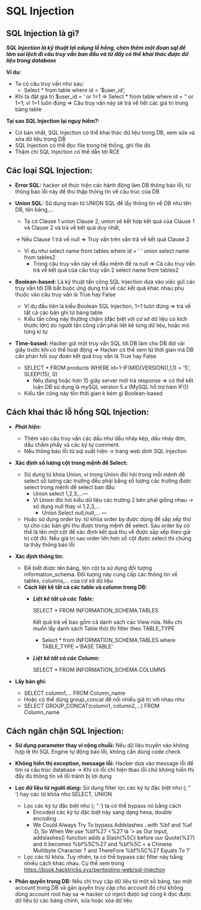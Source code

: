 # **SQL Injection**

## **SQL Injection là gì?**
***SQL Injection là kỹ thuật lợi edụng lỗ hổng, chèn thêm một đoạn sql để làm sai lệch đi câu truy vấn ban đầu và từ đấy có thể khai thác được dữ liệu trong database***

**Ví dụ:**

- Ta có câu truy vấn như sau:
    - Select * from table where id = ‘$user_id’;
- Khi ta đặt giá trị $user_id = ‘ or 1=1 ⇒ Select * from table where id = ‘’ or 1=1; vì 1=1 luôn đúng ⇒ Câu truy vấn này sẽ trả về hết các giá trị trong bảng table

**Tại sao SQL Injection lại nguy hiểm?:**

- Cơ bản nhất, SQL Injection có thể khai thác dữ liệu trong DB, xem sửa và xóa dữ liệu trong DB
- SQL Injection có thể đọc file trong hệ thống, ghi file đó
- Thậm chí SQL Injection có thể dẫn tới RCE


## **Các loại SQL Injection:**

- **Error SQL:** hacker sẽ thực hiện các hành động làm DB thông báo lỗi, từ thông báo lỗi này để thu thập thông tin về cấu trúc của DB
- **Union SQL:** Sử dụng toán tử UNION SQL để lấy thông tin về DB như tên DB, tên bảng,…
    - Ta có Clause 1 union Clause 2, union sẽ kết hợp kết quả của Clause 1 và Clause 2 và trả về kết quả duy nhất,
    
    → Nếu Clause 1 trả về null ⇒ Truy vấn trên vẫn trả về kết quả Clause 2
    
    - Ví dụ như select name from tables where id = ‘ ’ union select name from tables2
        - Trong câu truy vấn này vế đầu mệnh đề ra null ⇒ Cả câu truy vấn trả về kết quả của câu truy vấn 2 select name from tables2
- **Boolean-based:** Là kỹ thuật tấn công SQL Injection dựa vào việc gửi các truy vấn tới DB bắt buộc ứng dụng trả về các kết quả khác nhau phụ thuộc vào câu truy vấn là True hay False
    - Ví dụ đầu tiên là kiểu Boolean SQL Injection, 1=1 luôn đúng ⇒ trả về tất cả các bản ghi từ bảng table
    - Kiểu tấn công này thường chậm (đặc biệt với cơ sở dữ liệu có kích thước lớn) do người tấn công cần phải liệt kê từng dữ liệu, hoặc mò từng kí tự
- **Time-based:** Hacker gửi một truy vấn SQL tới DB làm cho DB đợi vài giây trước khi có thể hoạt động ⇒ Hacker có thể xem từ thời gian mà DB cần phản hồi suy đoán kết quả truy vấn là True hay False
    - SELECT * FROM products WHERE id=1-IF(MID(VERSION(),1,1) = '5', SLEEP(15), 0)
        - Nếu đúng hoặc hơn 15 giây server mới trả response ⇒ có thể kết luận DB sử dụng là mySQL version 5.x (MySQL hỗ trợ hàm IF())
    - Kiểu tấn công này tốn thời gian k kém gì Boolean-based


## **Cách khai thác lỗ hổng SQL Injection:**

- ***Phát hiện:***
    - Thêm vào câu truy vấn các dấu như dấu nháy kép, dấu nháy đơn, dấu chấm phẩy và các ký tự comment.
    - Nếu thông báo lỗi từ sql xuất hiện → trang web dính SQL Injection
- **Xác định số lượng cột trong mệnh đề Select:**
    - Sử dụng từ khóa Union, vì trong Union đòi hỏi trong mỗi mệnh đề select số lượng các trường đều phải bằng số lượng các trường được select trong mệnh đề select ban đầu
        - Union select 1,2,3,…—
        - Vì Union đòi hỏi kiểu dữ liệu các trường 2 bên phải giống nhau → sử dụng null thay vì 1,2,3,…
            - Union Select null,null,… —
    - Hoặc sử dụng order by. từ khóa order by được dùng để sắp xếp thứ tự cho các bản ghi thu được trong mệnh đề select. Sau order by có thể là tên một cột để xác định kết quả thu về được sắp xếp theo giá trị cột đó. Nếu giá trị sau order lớn hơn số cột được select thì chúng ta thấy thông báo lỗi
    
    
- **Xác định thông tin:**
    - Để biết được tên bảng, tên cột ta sử dụng đối tượng information_schema. Đối tượng này cung cấp các thông tin về tables, columns,… của cơ sở dữ liệu
    - **Cách liệt kê tất cả các table và column trong DB:**
        - ***Liệt kê tất cả các Table:***
            
            SELECT * FROM INFORMATION_SCHEMA.TABLES
            
            Kết quả trả về bao gồm cả danh sách các View nữa. Nếu chỉ muốn lấy danh sách Table thôi thì filter theo TABLE_TYPE
            
            - Select * from INFORMATION_SCHEMA.TABLES where TABLE_TYPE ='BASE TABLE’
        - ***Liệt kê tất cả các Column:***
            
            SELECT * FROM INFORMATION_SCHEMA.COLUMNS
            
- **Lấy bản ghi:**
    - SELECT column1,… FROM Column_name
    - Hoặc có thể dùng group_concat để nối nhiều giá trị với nhau như
    - SELECT GROUP_CONCAT(column1, column2,…) FROM Column_name

## **Cách ngăn chặn SQL Injection:**

- **Sử dụng parameter thay vì cộng chuỗi:** Nếu dữ liệu truyền vào không hợp lệ thì SQL Engine tự động báo lỗi, không cần dùng code check
- **Không hiển thị exception, message lỗi:** Hacker dựa vào message lỗi để tìm ra cấu trúc database → Khi có lỗi chỉ hiện tbao lỗi chứ không hiển thị đầy đủ thông tin về lỗi tránh bị lợi dụng
- **Lọc dữ liệu từ người dùng:** Sử dụng filter lọc các ký tự đặc biệt như (; “ ‘) hay các từ khóa như SELECT, UNION
    - Lọc các ký tự đặc biệt như (; “ ‘) ta có thể bypass nó bằng cách
        - Encoded các ký tự đặc biệt này sang dạng hexa, double encoding
        - We Could Always Try To bypass Addslashes ..with %bf and %af :D, So When We use %bf%27 <%27 là ‘> as Our Input, addslashes() function adds a Slash(%5C) before our Quote(%27) and it becomes %bf%5C%27 and %bf%5C = a Chinese Multibyte Character ? and ThereFore %bf%5C%27 Equals To ?’
    - Lọc các từ khóa. Tuy nhiên, ta có thể bypass các filter này bằng nhiều cách khác nhau. Cụ thể xem trong https://book.hacktricks.xyz/pentesting-web/sql-injection
    
- **Phân quyền trong DB:** Nếu chỉ truy cập dữ liệu từ một số bảng, tạo một account trong DB và gán quyền truy cập cho account đó chứ không dùng account root hay sa ⇒ hacker có inject được sql cũng k đọc được dữ liệu từ các bảng chính, sửa hoặc xóa dữ liệu
